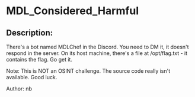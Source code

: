 
# MDL_Considered_Harmful
## Description:
There's a bot named MDLChef in the Discord. You need to DM it, it doesn't respond in the server. On its host machine, there's a file at /opt/flag.txt - it contains the flag. Go get it. 

Note: This is NOT an OSINT challenge. The source code really isn't available. Good luck.

Author: nb

